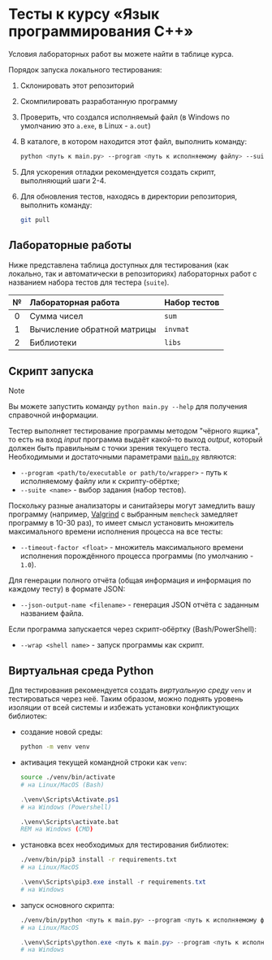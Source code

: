 # Тесты к курсу «Язык программирования C++»

Условия лабораторных работ вы можете найти в таблице курса.

Порядок запуска локального тестирования:

1. Склонировать этот репозиторий
2. Скомпилировать разработанную программу
3. Проверить, что создался исполняемый файл (в Windows по умолчанию это `a.exe`, в Linux - `a.out`)
4. В каталоге, в котором находится этот файл, выполнить команду:

    ```bash
    python <путь к main.py> --program <путь к исполняемому файлу> --suite <набор тестов>
    ```

5. Для ускорения отладки рекомендуется создать скрипт, выполняющий шаги 2-4.
6. Для обновления тестов, находясь в директории репозитория, выполнить команду:

    ```bash
    git pull
    ```

## Лабораторные работы

Ниже представлена таблица доступных для тестирования (как локально, так и автоматически в репозиториях) лабораторных работ с названием набора тестов для тестера (`suite`).

| №  | Лабораторная работа         | Набор тестов |
|:--:|:----------------------------|:-------------|
| 0  | Сумма чисел                 | `sum`        |
| 1  | Вычисление обратной матрицы | `invmat`     |
| 2  | Библиотеки                  | `libs`       |

## Скрипт запуска

> [!NOTE]
> Вы можете запустить команду `python main.py --help` для получения справочной информации.

Тестер выполняет тестирование программы методом "чёрного ящика", то есть на вход *input* программа выдаёт какой-то выход *output*, который должен быть правильным с точки зрения текущего теста. Необходимыми и достаточными параметрами [`main.py`](main.py) являются:

* `--program <path/to/executable or path/to/wrapper>` - путь к исполняемому файлу или к скрипту-обёртке;
* `--suite <name>` - выбор задания (набор тестов).

Поскольку разные анализаторы и санитайзеры могут замедлить вашу программу (например, [Valgrind](https://valgrind.org/) с выбранным `memcheck` замедляет программу в 10-30 раз), то имеет смысл установить множитель максимального времени исполнения процесса на все тесты:

* `--timeout-factor <float>` - множитель максимального времени исполнения порождённого процесса программы (по умолчанию - `1.0`).

Для генерации полного отчёта (общая информация и информация по каждому тесту) в формате JSON:

* `--json-output-name <filename>` - генерация JSON отчёта с заданным названием файла.

Если программа запускается через скрипт-обёртку (Bash/PowerShell):

* `--wrap <shell name>` - запуск программы как скрипт.

## Виртуальная среда Python

Для тестирования рекомендуется создать *виртуальную среду* `venv` и тестироваться через неё. Таким образом, можно поднять уровень изоляции от всей системы и избежать установки конфликтующих библиотек:

* создание новой среды:

    ```bash
    python -m venv venv
    ```

* активация текущей командной строки как `venv`:

    ```bash
    source ./venv/bin/activate
    # на Linux/MacOS (Bash)
    ```

    ```powershell
    .\venv\Scripts\Activate.ps1
    # на Windows (Powershell)
    ```

    ```bat
    .\venv\Scripts\activate.bat
    REM на Windows (CMD)
    ```

* установка всех необходимых для тестирования библиотек:

    ```bash
    ./venv/bin/pip3 install -r requirements.txt
    # на Linux/MacOS
    ```

    ```powershell
    .\venv\Scripts\pip3.exe install -r requirements.txt
    # на Windows
    ```

* запуск основного скрипта:

    ```bash
    ./venv/bin/python <путь к main.py> --program <путь к исполняемому файлу> --suite <набор тестов>
    # на Linux/MacOS
    ```

    ```powershell
    .\venv\Scripts\python.exe <путь к main.py> --program <путь к исполняемому файлу> --suite <набор тестов>
    # на Windows
    ```
